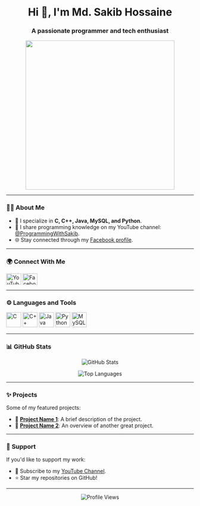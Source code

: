 <h1 align="center">Hi 👋, I'm Md. Sakib Hossaine</h1>
<h3 align="center">A passionate programmer and tech enthusiast</h3>

<p align="center">
  <img src="https://media.tenor.com/qJ5evVs-_uUAAAAC/pc-typing.gif" width="400" />
</p>

---

### 👨‍💻 **About Me**
- 🌱 I specialize in **C, C++, Java, MySQL, and Python**.
- 🎥 I share programming knowledge on my YouTube channel: [@ProgrammingWithSakib](https://www.youtube.com/@programmingwithsakib).
- 🌐 Stay connected through my [Facebook profile](https://www.facebook.com/Sakib.za.shetatu/).

---

### 🌍 **Connect With Me**
<p align="left">
  <a href="https://www.youtube.com/@programmingwithsakib" target="blank"><img align="center" src="https://cdn.jsdelivr.net/npm/simple-icons@v3/icons/youtube.svg" alt="YouTube" height="30" width="40" /></a>
  <a href="https://www.facebook.com/Sakib.za.shetatu/" target="blank"><img align="center" src="https://cdn.jsdelivr.net/npm/simple-icons@v3/icons/facebook.svg" alt="Facebook" height="30" width="40" /></a>
</p>

---

### ⚙️ **Languages and Tools**
<p align="left">
  <img src="https://img.icons8.com/color/48/000000/c-programming.png" alt="C" height="40"/>
  <img src="https://img.icons8.com/color/48/000000/c-plus-plus-logo.png" alt="C++" height="40"/>
  <img src="https://img.icons8.com/color/48/000000/java-coffee-cup-logo.png" alt="Java" height="40"/>
  <img src="https://img.icons8.com/color/48/000000/python.png" alt="Python" height="40"/>
  <img src="https://img.icons8.com/ios-filled/50/000000/mysql-logo.png" alt="MySQL" height="40"/>
</p>

---

### 📊 **GitHub Stats**
<p align="center">
  <img src="https://github-readme-stats.vercel.app/api?username=your-github-username&show_icons=true&theme=radical" alt="GitHub Stats" />
</p>

<p align="center">
  <img src="https://github-readme-stats.vercel.app/api/top-langs?username=your-github-username&show_icons=true&locale=en&layout=compact&theme=radical" alt="Top Languages" />
</p>

---

### ✨ **Projects**
Some of my featured projects:
- 🌟 [**Project Name 1**](#): A brief description of the project.
- 🌟 [**Project Name 2**](#): An overview of another great project.

---

### 🤝 **Support**
If you'd like to support my work:
- 🎥 Subscribe to my [YouTube Channel](https://www.youtube.com/@programmingwithsakib).
- ⭐ Star my repositories on GitHub!

---

<p align="center">
  <img src="https://komarev.com/ghpvc/?username=your-github-username&style=flat-square&color=blue" alt="Profile Views" />
</p>

